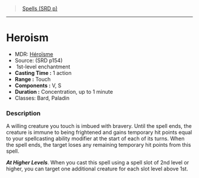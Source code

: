 ﻿---
!SpellItem
Name: Heroism
AltName: '[Héroïsme](hd_spells_heroisme.md)'
Type: enchantment
Level: 1
CastingTime: 1 action
Range: Touch
Components: V, S
Duration: Concentration, up to 1 minute
Classes: Bard, Paladin
Family: SpellVO
Source: (SRD p154)
Id: spells_vo.md#heroism
ParentLink: spells_vo.md#spells-srd-p
ParentName: Spells (SRD p)
NameLevel: 1
Attributes:
  Name: Heroism
  Markdown: >+
    # <!--Name-->Heroism<!--/Name-->


    - MDR: <!--AltName-->[Héroïsme](hd_spells_heroisme.md)<!--/AltName-->

    - Source: <!--Source-->(SRD p154)<!--/Source-->

    -  <!--Level-->1<!--/Level-->st-level <!--Type-->enchantment<!--/Type-->

    - **Casting Time :** <!--CastingTime-->1 action<!--/CastingTime-->

    - **Range :** <!--Range-->Touch<!--/Range-->

    - **Components :** <!--Components-->V, S<!--/Components-->

    - **Duration :** <!--Duration-->Concentration, up to 1 minute<!--/Duration-->

    - Classes: <!--Classes-->Bard, Paladin<!--/Classes-->


    ### Description


    A willing creature you touch is imbued with bravery. Until the spell ends, the creature is immune to being frightened and gains temporary hit points equal to your spellcasting ability modifier at the start of each of its turns. When the spell ends, the target loses any remaining temporary hit points from this spell.


    **_At Higher Levels_**. When you cast this spell using a spell slot of 2nd level or higher, you can target one additional creature for each slot level above 1st.

  AltName: '[Héroïsme](hd_spells_heroisme.md)'
  Source: (SRD p154)
  Level: 1
  Type: enchantment
  CastingTime: 1 action
  Range: Touch
  Components: V, S
  Duration: Concentration, up to 1 minute
  Classes: Bard, Paladin
AttributesDictionary: >+
  Name: Heroism

  Markdown: >+

    # <!--Name-->Heroism<!--/Name-->





    - MDR: <!--AltName-->[Héroïsme](hd_spells_heroisme.md)<!--/AltName-->



    - Source: <!--Source-->(SRD p154)<!--/Source-->



    -  <!--Level-->1<!--/Level-->st-level <!--Type-->enchantment<!--/Type-->



    - **Casting Time :** <!--CastingTime-->1 action<!--/CastingTime-->



    - **Range :** <!--Range-->Touch<!--/Range-->



    - **Components :** <!--Components-->V, S<!--/Components-->



    - **Duration :** <!--Duration-->Concentration, up to 1 minute<!--/Duration-->



    - Classes: <!--Classes-->Bard, Paladin<!--/Classes-->





    ### Description





    A willing creature you touch is imbued with bravery. Until the spell ends, the creature is immune to being frightened and gains temporary hit points equal to your spellcasting ability modifier at the start of each of its turns. When the spell ends, the target loses any remaining temporary hit points from this spell.





    **_At Higher Levels_**. When you cast this spell using a spell slot of 2nd level or higher, you can target one additional creature for each slot level above 1st.



  AltName: '[Héroïsme](hd_spells_heroisme.md)'

  Source: (SRD p154)

  Level: 1

  Type: enchantment

  CastingTime: 1 action

  Range: Touch

  Components: V, S

  Duration: Concentration, up to 1 minute

  Classes: Bard, Paladin

---
> [Spells (SRD p)](srd_spells.md)

---

# Heroism

- MDR: [Héroïsme](hd_spells_heroisme.md)
- Source: (SRD p154)
-  1st-level enchantment
- **Casting Time :** 1 action
- **Range :** Touch
- **Components :** V, S
- **Duration :** Concentration, up to 1 minute
- Classes: Bard, Paladin

### Description

A willing creature you touch is imbued with bravery. Until the spell ends, the creature is immune to being frightened and gains temporary hit points equal to your spellcasting ability modifier at the start of each of its turns. When the spell ends, the target loses any remaining temporary hit points from this spell.

**_At Higher Levels_**. When you cast this spell using a spell slot of 2nd level or higher, you can target one additional creature for each slot level above 1st.

